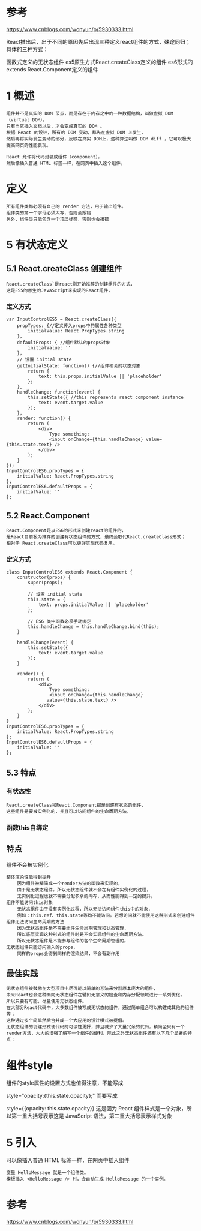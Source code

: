 # 参考

https://www.cnblogs.com/wonyun/p/5930333.html

React推出后，出于不同的原因先后出现三种定义react组件的方式，殊途同归；具体的三种方式：

函数式定义的无状态组件
es5原生方式React.createClass定义的组件
es6形式的extends React.Component定义的组件

# 1 概述

    组件并不是真实的 DOM 节点，而是存在于内存之中的一种数据结构，叫做虚拟 DOM （virtual DOM）。
    只有当它插入文档以后，才会变成真实的 DOM 。
    根据 React 的设计，所有的 DOM 变动，都先在虚拟 DOM 上发生，
    然后再将实际发生变动的部分，反映在真实 DOM上，这种算法叫做 DOM diff ，它可以极大提高网页的性能表现。

    React 允许将代码封装成组件（component），
    然后像插入普通 HTML 标签一样，在网页中插入这个组件。


# 定义


    所有组件类都必须有自己的 render 方法，用于输出组件。
    组件类的第一个字母必须大写，否则会报错
    另外，组件类只能包含一个顶层标签，否则也会报错
    

# 5 有状态定义
   

##  5.1 React.createClass 创建组件

    React.createClass`是react刚开始推荐的创建组件的方式，
    这是ES5的原生的JavaScript来实现的React组件，

### 定义方式

    var InputControlES5 = React.createClass({
        propTypes: {//定义传入props中的属性各种类型
            initialValue: React.PropTypes.string
        },
        defaultProps: { //组件默认的props对象
            initialValue: ''
        },
        // 设置 initial state
        getInitialState: function() {//组件相关的状态对象
            return {
                text: this.props.initialValue || 'placeholder'
            };
        },
        handleChange: function(event) {
            this.setState({ //this represents react component instance
                text: event.target.value
            });
        },
        render: function() {
            return (
                <div>
                    Type something:
                    <input onChange={this.handleChange} value={this.state.text} />
                </div>
            );
        }
    });
    InputControlES6.propTypes = {
        initialValue: React.PropTypes.string
    };
    InputControlES6.defaultProps = {
        initialValue: ''
    };




## 5.2 React.Component

    React.Component是以ES6的形式来创建react的组件的，
    是React目前极为推荐的创建有状态组件的方式，最终会取代React.createClass形式；
    相对于 React.createClass可以更好实现代码复用。


### 定义方式

    class InputControlES6 extends React.Component {
        constructor(props) {
            super(props);
    
            // 设置 initial state
            this.state = {
                text: props.initialValue || 'placeholder'
            };
    
            // ES6 类中函数必须手动绑定
            this.handleChange = this.handleChange.bind(this);
        }
    
        handleChange(event) {
            this.setState({
                text: event.target.value
            });
        }
    
        render() {
            return (
                <div>
                    Type something:
                    <input onChange={this.handleChange}
                   value={this.state.text} />
                </div>
            );
        }
    }
    InputControlES6.propTypes = {
        initialValue: React.PropTypes.string
    };
    InputControlES6.defaultProps = {
        initialValue: ''
    };

## 5.3 特点

### 有状态性

    React.createClass和React.Component都是创建有状态的组件，
    这些组件是要被实例化的，并且可以访问组件的生命周期方法。

### 函数this自绑定







## 特点

组件不会被实例化

    整体渲染性能得到提升
        因为组件被精简成一个render方法的函数来实现的，
        由于是无状态组件，所以无状态组件就不会在有组件实例化的过程，
        无实例化过程也就不需要分配多余的内存，从而性能得到一定的提升。
    组件不能访问this对象
        无状态组件由于没有实例化过程，所以无法访问组件this中的对象，
        例如：this.ref、this.state等均不能访问。若想访问就不能使用这种形式来创建组件
    组件无法访问生命周期的方法
        因为无状态组件是不需要组件生命周期管理和状态管理，
        所以底层实现这种形式的组件时是不会实现组件的生命周期方法。
        所以无状态组件是不能参与组件的各个生命周期管理的。
    无状态组件只能访问输入的props，
        同样的props会得到同样的渲染结果，不会有副作用
    


## 最佳实践

    无状态组件被鼓励在大型项目中尽可能以简单的写法来分割原本庞大的组件，
    未来React也会这种面向无状态组件在譬如无意义的检查和内存分配领域进行一系列优化，
    所以只要有可能，尽量使用无状态组件。
    在大部分React代码中，大多数组件被写成无状态的组件，通过简单组合可以构建成其他的组件等；
    这种通过多个简单然后合并成一个大应用的设计模式被提倡。
    无状态组件的创建形式使代码的可读性更好，并且减少了大量冗余的代码，精简至只有一个render方法，大大的增强了编写一个组件的便利，除此之外无状态组件还有以下几个显著的特点：
 

# 组件style

组件的style属性的设置方式也值得注意，不能写成


style="opacity:{this.state.opacity};"
而要写成


style={{opacity: this.state.opacity}}
这是因为 React 组件样式是一个对象，所以第一重大括号表示这是 JavaScript 语法，第二重大括号表示样式对象




# 5 引入

可以像插入普通 HTML 标签一样，在网页中插入组件

    变量 HelloMessage 就是一个组件类。
    模板插入 <HelloMessage /> 时，会自动生成 HelloMessage 的一个实例。








# 参考

https://www.cnblogs.com/wonyun/p/5930333.html





